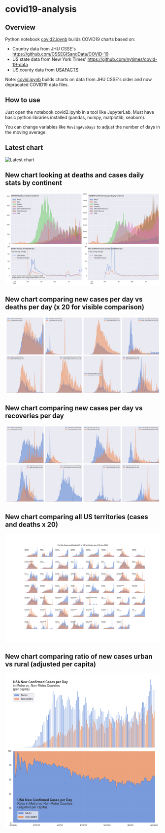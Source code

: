 # covid19-analysis

## Overview
Python notebook [covid2.ipynb](https://github.com/danlaw/covid19-analysis/blob/master/covid2.ipynb) builds COVID19 charts based on:
* Country data from JHU CSSE's https://github.com/CSSEGISandData/COVID-19
* US state data from New York Times' https://github.com/nytimes/covid-19-data
* US county data from [USAFACTS](https://usafacts.org/visualizations/coronavirus-covid-19-spread-map/)

Note: [covid.ipynb](https://github.com/danlaw/covid19-analysis/blob/master/covid.ipynb) builds charts on data from JHU CSSE's older and now depracated COVID19 data files.

## How to use
Just open the notebook covid2.ipynb in a tool like JupyterLab. Must have basic python libraries installed (pandas, numpy, matplotlib, seaborn).

You can change variables like ``MovingAveDays`` to adjust the number of days in the moving average.

## Latest chart
![Latest chart](charts/20200631-covid19-chart.png)

## New chart looking at deaths and cases daily stats by continent
![Comparison chart](charts/20200630-covid19-chart-perday.png)

## New chart comparing new cases per day vs deaths per day (x 20 for visible comparison)
![Comparison chart](charts/20200630-comparison-chart.png)

## New chart comparing new cases per day vs recoveries per day
![Recovery chart](charts/20200630-comparison-recovery-chart.png)

## New chart comparing all US territories (cases and deaths x 20)
![Territories chart](charts/20200630-compare-US-territories.png)

## New chart comparing ratio of new cases urban vs rural (adjusted per capita)
![Urban rural per capita chart](charts/20200630-US-counties-urban-vs-rural-per-capita.png)